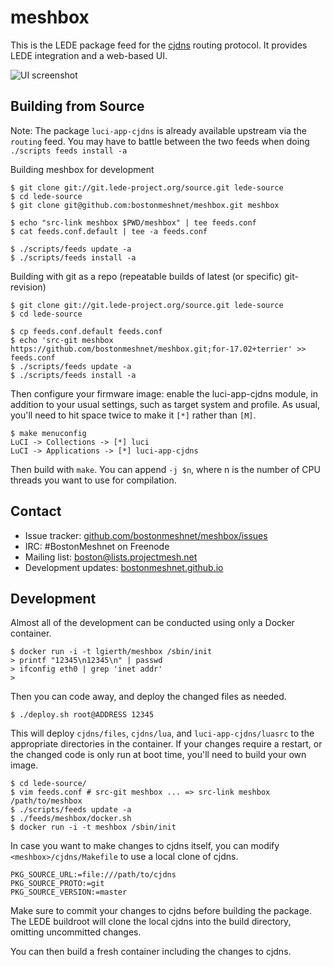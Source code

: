 meshbox
=======

This is the LEDE package feed for the [cjdns][cjdns] routing protocol. It provides LEDE integration and a web-based UI.

![UI screenshot](https://github.com/bostonmeshnet/meshbox/blob/for-17.02%2Bterrier/screenshot.png)

[cjdns]: https://github.com/cjdelisle/cjdns


Building from Source
------------

Note: The package `luci-app-cjdns` is already available upstream via the `routing` feed. You may have to battle between the two feeds when doing `./scripts feeds install -a`

Building meshbox for development

    $ git clone git://git.lede-project.org/source.git lede-source
    $ cd lede-source
    $ git clone git@github.com:bostonmeshnet/meshbox.git meshbox

    $ echo "src-link meshbox $PWD/meshbox" | tee feeds.conf
    $ cat feeds.conf.default | tee -a feeds.conf

    $ ./scripts/feeds update -a
    $ ./scripts/feeds install -a


Building with git as a repo (repeatable builds of latest (or specific) git-revision)


    $ git clone git://git.lede-project.org/source.git lede-source
    $ cd lede-source

    $ cp feeds.conf.default feeds.conf
    $ echo 'src-git meshbox https://github.com/bostonmeshnet/meshbox.git;for-17.02+terrier' >> feeds.conf
    $ ./scripts/feeds update -a
    $ ./scripts/feeds install -a

Then configure your firmware image: enable the luci-app-cjdns module, in addition to your usual settings, such as target system and profile. As usual, you'll need to hit space twice to make it `[*]` rather than `[M]`.

    $ make menuconfig
    LuCI -> Collections -> [*] luci
    LuCI -> Applications -> [*] luci-app-cjdns

Then build with `make`. You can append `-j $n`, where n is the number of CPU threads you want to use for compilation.


Contact
-------

- Issue tracker: [github.com/bostonmeshnet/meshbox/issues](https://github.com/bostonmeshnet/meshbox/issues)
- IRC: #BostonMeshnet on Freenode
- Mailing list: [boston@lists.projectmesh.net](https://lists.projectmesh.net/mailman/listinfo/boston)
- Development updates: [bostonmeshnet.github.io](https://bostonmeshnet.github.io/)


Development
-----------

Almost all of the development can be conducted using only a Docker container.

```
$ docker run -i -t lgierth/meshbox /sbin/init
> printf "12345\n12345\n" | passwd
> ifconfig eth0 | grep 'inet addr'
>
```

Then you can code away, and deploy the changed files as needed.

```
$ ./deploy.sh root@ADDRESS 12345
```

This will deploy `cjdns/files`, `cjdns/lua`, and `luci-app-cjdns/luasrc` to the appropriate directories in the container. If your changes require a restart, or the changed code is only run at boot time, you'll need to build your own image.

```
$ cd lede-source/
$ vim feeds.conf # src-git meshbox ... => src-link meshbox /path/to/meshbox
$ ./scripts/feeds update -a
$ ./feeds/meshbox/docker.sh
$ docker run -i -t meshbox /sbin/init
```

In case you want to make changes to cjdns itself, you can modify `<meshbox>/cjdns/Makefile` to use a local clone of cjdns.

```
PKG_SOURCE_URL:=file:///path/to/cjdns
PKG_SOURCE_PROTO:=git
PKG_SOURCE_VERSION:=master
```

Make sure to commit your changes to cjdns before building the package. The LEDE buildroot will clone the local cjdns into the build directory, omitting uncommitted changes.

You can then build a fresh container including the changes to cjdns.
